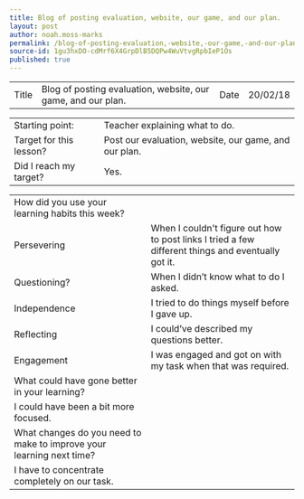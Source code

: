 ```yaml
---
title: Blog of posting evaluation, website, our game, and our plan.
layout: post
author: noah.moss-marks
permalink: /blog-of-posting-evaluation,-website,-our-game,-and-our-plan./
source-id: 1gu3hxDO-cdMrf6X4GrpDlB5DQPw4WuVtvgRpbIeP1Os
published: true
---
```

<table>
  <tr>
    <td>Title</td>
    <td>Blog of posting evaluation, website, our game, and our plan.</td>
    <td>Date</td>
    <td>20/02/18</td>
  </tr>
</table>


<table>
  <tr>
    <td>Starting point:</td>
    <td>Teacher explaining what to do.</td>
  </tr>
  <tr>
    <td>Target for this lesson?</td>
    <td>Post our evaluation, website, our game, and our plan.</td>
  </tr>
  <tr>
    <td>Did I reach my target? </td>
    <td>Yes. </td>
  </tr>
</table>


<table>
  <tr>
    <td>How did you use your learning habits this week?</td>
    <td></td>
  </tr>
  <tr>
    <td>Persevering</td>
    <td>When I couldn't figure out how to post links I tried a few different things and eventually got it.</td>
  </tr>
  <tr>
    <td>Questioning?</td>
    <td>When I didn’t know what to do I asked.</td>
  </tr>
  <tr>
    <td>Independence</td>
    <td>I tried to do things myself before I gave up.</td>
  </tr>
  <tr>
    <td>Reflecting</td>
    <td>I could’ve described my questions better.</td>
  </tr>
  <tr>
    <td>Engagement</td>
    <td>I was engaged and got on with my task when that was required.</td>
  </tr>
  <tr>
    <td>What could have gone better in your learning?</td>
    <td></td>
  </tr>
  <tr>
    <td>I could have been a bit more focused.</td>
    <td></td>
  </tr>
  <tr>
    <td>What changes do you need to make to improve your learning next time?</td>
    <td></td>
  </tr>
  <tr>
    <td>I have to concentrate completely on our task.</td>
    <td></td>
  </tr>
</table>


